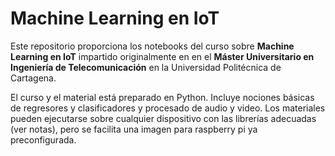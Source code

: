 # Machine Learning en IoT

Este repositorio proporciona los notebooks del curso sobre <b>Machine Learning en IoT</b> impartido originalmente en en el <b>Máster Universitario en Ingeniería de Telecomunicación</b> en la Universidad Politécnica de Cartagena.

El curso y el material está preparado en Python. Incluye nociones básicas de regresores y clasificadores y procesado de audio y video. Los materiales pueden ejecutarse sobre cualquier dispositivo con las librerías adecuadas (ver notas), pero se facilita una imagen para raspberry pi ya preconfigurada. 

